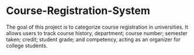 # Course-Registration-System
The goal of this project is to categorize course registration in universities. It allows users to track course history, department; course number; semester taken; credit; student grade; and competency, acting as an organizer for college students.
